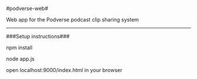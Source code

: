 #podverse-web#

Web app for the Podverse podcast clip sharing system

---

###Setup instructions###

npm install

node app.js

open localhost:9000/index.html in your browser
